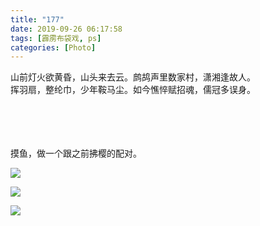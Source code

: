 ```yaml
---
title: "177"
date: 2019-09-26 06:17:58
tags: [霹雳布袋戏, ps]
categories: [Photo]
---
```


<p dir="ltr"  >山前灯火欲黄昏，山头来去云。鹧鸪声里数家村，潇湘逢故人。<br />挥羽扇，整纶巾，少年鞍马尘。如今憔悴赋招魂，儒冠多误身。<br /><br /><br /><br /><br /></p> 
<p dir="ltr"  >摸鱼，做一个跟之前拂樱的配对。</p>

![](https://imglf6.nosdn.127.net/img/dHhjSGozcjA1Mm55d0htc0ZPSzdWbXdWZ2hGUGNFSDdtb0RndHNwbTA4cFdwa1NTQnBaTTN3PT0.jpg)

![](https://imglf4.nosdn.127.net/img/dHhjSGozcjA1Mm55d0htc0ZPSzdWc0x4M01TM1VONHJ6VW94SWNCNkVSbW5oeHpUc3ZtUzVnPT0.jpg)

![](https://imglf6.nosdn.127.net/img/dHhjSGozcjA1Mm55d0htc0ZPSzdWa2ZmbXVzd1NQK2Q3M2JzNURLTUc1TFRxUVEyTXB5M0VnPT0.jpg)
